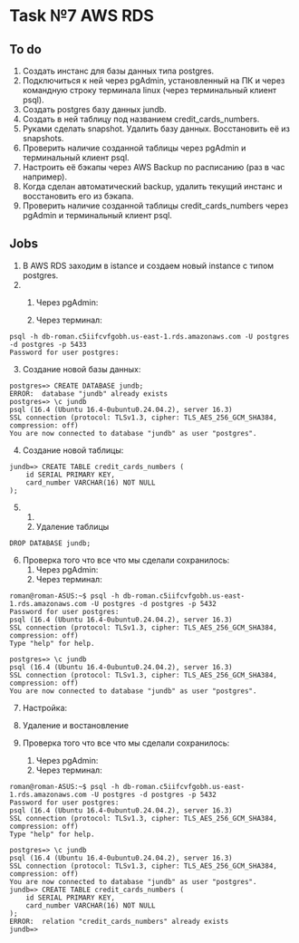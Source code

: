 # Task №7 AWS RDS
## To do
1. Создать инстанс для базы данных типа postgres.
2. Подключиться к ней через pgAdmin, установленный на ПК и через командную строку терминала linux (через терминальный клиент psql).
3. Cоздать postgres базу данных jundb.
4. Создать в ней таблицу под названием credit_cards_numbers.
5. Руками сделать snapshot. Удалить базу данных. Восстановить её из snapshots.
6. Проверить наличие созданной таблицы через pgAdmin и терминальный клиент psql.
7. Настроить её бэкапы через AWS Backup по расписанию (раз в час например).
8. Когда сделан автоматический backup, удалить текущий инстанс и восстановить его из бэкапа.
9. Проверить наличие созданной таблицы credit_cards_numbers через pgAdmin и терминальный клиент psql.
## Jobs
1. В AWS RDS заходим в istance и создаем новый instance с типом postgres.
2. 
    1. Через pgAdmin:

    2. Через терминал:
```
psql -h db-roman.c5iifcvfgobh.us-east-1.rds.amazonaws.com -U postgres -d postgres -p 5433
Password for user postgres: 
```
3. Создание новой базы данных:
```
postgres=> CREATE DATABASE jundb;
ERROR:  database "jundb" already exists
postgres=> \c jundb
psql (16.4 (Ubuntu 16.4-0ubuntu0.24.04.2), server 16.3)
SSL connection (protocol: TLSv1.3, cipher: TLS_AES_256_GCM_SHA384, compression: off)
You are now connected to database "jundb" as user "postgres".
```
4. Создание новой таблицы:
```
jundb=> CREATE TABLE credit_cards_numbers (
    id SERIAL PRIMARY KEY,
    card_number VARCHAR(16) NOT NULL
);
```
5. 
    1. 
    2. Удаление таблицы
```
DROP DATABASE jundb;
``` 
6.  Проверка того что все что мы сделали сохранилось:
    1. Через pgAdmin:
    2. Через терминал:
```
roman@roman-ASUS:~$ psql -h db-roman.c5iifcvfgobh.us-east-1.rds.amazonaws.com -U postgres -d postgres -p 5432
Password for user postgres: 
psql (16.4 (Ubuntu 16.4-0ubuntu0.24.04.2), server 16.3)
SSL connection (protocol: TLSv1.3, cipher: TLS_AES_256_GCM_SHA384, compression: off)
Type "help" for help.

postgres=> \c jundb
psql (16.4 (Ubuntu 16.4-0ubuntu0.24.04.2), server 16.3)
SSL connection (protocol: TLSv1.3, cipher: TLS_AES_256_GCM_SHA384, compression: off)
You are now connected to database "jundb" as user "postgres".
```
7. Настройка:

8. Удаление и востановление 
9. Проверка того что все что мы сделали сохранилось:
    1. Через pgAdmin:
    2. Через терминал:
```
roman@roman-ASUS:~$ psql -h db-roman.c5iifcvfgobh.us-east-1.rds.amazonaws.com -U postgres -d postgres -p 5432
Password for user postgres: 
psql (16.4 (Ubuntu 16.4-0ubuntu0.24.04.2), server 16.3)
SSL connection (protocol: TLSv1.3, cipher: TLS_AES_256_GCM_SHA384, compression: off)
Type "help" for help.

postgres=> \c jundb
psql (16.4 (Ubuntu 16.4-0ubuntu0.24.04.2), server 16.3)
SSL connection (protocol: TLSv1.3, cipher: TLS_AES_256_GCM_SHA384, compression: off)
You are now connected to database "jundb" as user "postgres".
jundb=> CREATE TABLE credit_cards_numbers (
    id SERIAL PRIMARY KEY,
    card_number VARCHAR(16) NOT NULL
);
ERROR:  relation "credit_cards_numbers" already exists
jundb=> 

```